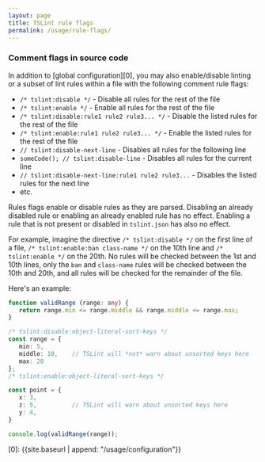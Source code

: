 ```yaml
---
layout: page
title: TSLint rule flags
permalink: /usage/rule-flags/
---
```


### Comment flags in source code

In addition to [global configuration][0], you may also enable/disable linting or a subset of lint rules within a file with the following comment rule flags:

* `/* tslint:disable */` - Disable all rules for the rest of the file
* `/* tslint:enable */` - Enable all rules for the rest of the file
* `/* tslint:disable:rule1 rule2 rule3... */` - Disable the listed rules for the rest of the file
* `/* tslint:enable:rule1 rule2 rule3... */` - Enable the listed rules for the rest of the file
* `// tslint:disable-next-line` - Disables all rules for the following line
* `someCode(); // tslint:disable-line` - Disables all rules for the current line
* `// tslint:disable-next-line:rule1 rule2 rule3...` - Disables the listed rules for the next line
* etc.

Rules flags enable or disable rules as they are parsed. Disabling an already disabled rule or enabling an already enabled rule has no effect. Enabling a rule that is not present or disabled in `tslint.json` has also no effect.

For example, imagine the directive `/* tslint:disable */` on the first line of a file, `/* tslint:enable:ban class-name */` on the 10th line and `/* tslint:enable */` on the 20th. No rules will be checked between the 1st and 10th lines, only the `ban` and `class-name` rules will be checked between the 10th and 20th, and all rules will be checked for the remainder of the file.

Here's an example:

```ts
function validRange (range: any) {
   return range.min <= range.middle && range.middle <= range.max;
}

/* tslint:disable:object-literal-sort-keys */
const range = {
   min: 5,
   middle: 10,    // TSLint will *not* warn about unsorted keys here
   max: 20
};
/* tslint:enable:object-literal-sort-keys */

const point = {
   x: 3,
   z: 5,          // TSLint will warn about unsorted keys here
   y: 4,
}

console.log(validRange(range));
```

[0]: {{site.baseurl | append: "/usage/configuration"}}
